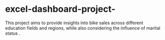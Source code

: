 # excel-dashboard-project-
This project aims to provide insights into bike sales across different education fields and regions, while also considering the influence of marital status .

